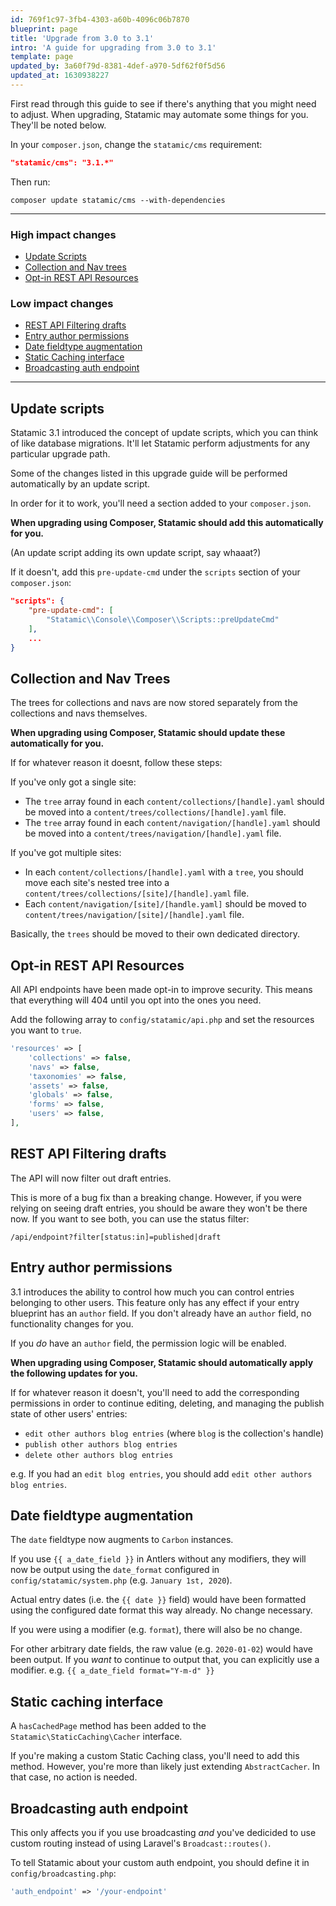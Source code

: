 ```yaml
---
id: 769f1c97-3fb4-4303-a60b-4096c06b7870
blueprint: page
title: 'Upgrade from 3.0 to 3.1'
intro: 'A guide for upgrading from 3.0 to 3.1'
template: page
updated_by: 3a60f79d-8381-4def-a970-5df62f0f5d56
updated_at: 1630938227
---
```

First read through this guide to see if there's anything that you might need to adjust.
When upgrading, Statamic may automate some things for you. They'll be noted below.

In your `composer.json`, change the `statamic/cms` requirement:

```json
"statamic/cms": "3.1.*"
```

Then run:

``` shell
composer update statamic/cms --with-dependencies
```

---

### High impact changes
- [Update Scripts](#update-scripts)
- [Collection and Nav trees](#collection-and-nav-trees)
- [Opt-in REST API Resources](#optin-rest-api-resources)

### Low impact changes
- [REST API Filtering drafts](#rest-api-filtering-drafts)
- [Entry author permissions](#entry-author-permissions)
- [Date fieldtype augmentation](#date-fieldtype-augmentation)
- [Static Caching interface](#static-caching-interface)
- [Broadcasting auth endpoint](#broadcasting-auth-endpoint)

---

## Update scripts

Statamic 3.1 introduced the concept of update scripts, which you can think of like database migrations. It'll let
Statamic perform adjustments for any particular upgrade path.

Some of the changes listed in this upgrade guide will be performed automatically by an update script.

In order for it to work, you'll need a section added to your `composer.json`.

**When upgrading using Composer, Statamic should add this automatically for you.**

(An update script adding its own update script, say whaaat?)

If it doesn't, add this `pre-update-cmd` under the `scripts` section of your `composer.json`:

```json
"scripts": {
    "pre-update-cmd": [
        "Statamic\\Console\\Composer\\Scripts::preUpdateCmd"
    ],
    ...
}
```




## Collection and Nav Trees
The trees for collections and navs are now stored separately from the collections and navs themselves.

**When upgrading using Composer, Statamic should update these automatically for you.**

If for whatever reason it doesnt, follow these steps:

If you've only got a single site:
- The `tree` array found in each `content/collections/[handle].yaml` should be moved into a `content/trees/collections/[handle].yaml` file.
- The `tree` array found in each `content/navigation/[handle].yaml` should be moved into a `content/trees/navigation/[handle].yaml` file.

If you've got multiple sites:
- In each `content/collections/[handle].yaml` with a `tree`, you should move each site's nested tree into a `content/trees/collections/[site]/[handle].yaml` file.
- Each `content/navigation/[site]/[handle.yaml]` should be moved to `content/trees/navigation/[site]/[handle].yaml` file.

Basically, the `trees` should be moved to their own dedicated directory.

## Opt-in REST API Resources
All API endpoints have been made opt-in to improve security. This means that everything will 404 until you opt into the ones you need.

Add the following array to `config/statamic/api.php` and set the resources you want to `true`.

```php
'resources' => [
    'collections' => false,
    'navs' => false,
    'taxonomies' => false,
    'assets' => false,
    'globals' => false,
    'forms' => false,
    'users' => false,
],
```

## REST API Filtering drafts
The API will now filter out draft entries.

This is more of a bug fix than a breaking change. However, if you were relying on seeing draft entries, you should be aware they won't be there now. If you want to see both, you can use the status filter:

```
/api/endpoint?filter[status:in]=published|draft
```

## Entry author permissions

3.1 introduces the ability to control how much you can control entries belonging to other users.
This feature only has any effect if your entry blueprint has an `author` field. If you don't already have an `author` field, no functionality changes for you.

If you _do_ have an `author` field, the permission logic will be enabled.

**When upgrading using Composer, Statamic should automatically apply the following updates for you.**

If for whatever reason it doesn't, you'll need to add the corresponding permissions in order to continue
editing, deleting, and managing the publish state of other users' entries:

- `edit other authors blog entries` (where `blog` is the collection's handle)
- `publish other authors blog entries`
- `delete other authors blog entries`

e.g. If you had an `edit blog entries`, you should add `edit other authors blog entries`.

## Date fieldtype augmentation
The `date` fieldtype now augments to `Carbon` instances.

If you use `{{ a_date_field }}` in Antlers without any modifiers, they will now be output using the `date_format` configured in `config/statamic/system.php` (e.g. `January 1st, 2020`).

Actual entry dates (i.e. the `{{ date }}` field) would have been formatted using the configured date format this way already. No change necessary.

If you were using a modifier (e.g. `format`), there will also be no change.

For other arbitrary date fields, the raw value (e.g. `2020-01-02`) would have been output. If you _want_ to continue to output that, you can explicitly use a modifier. e.g. `{{ a_date_field format="Y-m-d" }}`


## Static caching interface
A `hasCachedPage` method has been added to the `Statamic\StaticCaching\Cacher` interface.

If you're making a custom Static Caching class, you'll need to add this method.
However, you're more than likely just extending `AbstractCacher`. In that case, no action is needed.


## Broadcasting auth endpoint

This only affects you if you use broadcasting *and* you've dedicided to use custom routing instead of using Laravel's `Broadcast::routes()`.

To tell Statamic about your custom auth endpoint, you should define it in `config/broadcasting.php`:

```php
'auth_endpoint' => '/your-endpoint'
```
